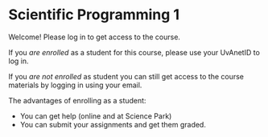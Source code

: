 # Scientific Programming 1

Welcome! Please log in to get access to the course.

If you _are enrolled_ as a student for this course, please use your UvAnetID to log in.

If you _are not enrolled_ as student you can still get access to the course materials by logging in using your email. 

The advantages of enrolling as a student:

- You can get help (online and at Science Park)
- You can submit your assignments and get them graded.
